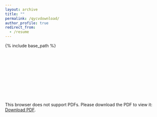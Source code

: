 ```yaml
---
layout: archive
title: ""
permalink: /qycvdownload/
author_profile: true
redirect_from:
  - /resume
---
```


{% include base_path %}

<object data="/files/qycv.pdf" type="application/pdf" width="700px" height="700px">
    <embed src="http://yoursite.com/the.pdf">
        <p>This browser does not support PDFs. Please download the PDF to view it: <a href="/files/qycv.pdf">Download PDF</a>.</p>
    </embed>
</object>

